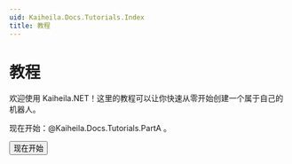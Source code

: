 ```yaml
---
uid: Kaiheila.Docs.Tutorials.Index
title: 教程
---
```


# 教程

欢迎使用 Kaiheila.NET！这里的教程可以让你快速从零开始创建一个属于自己的机器人。

现在开始：@Kaiheila.Docs.Tutorials.PartA 。

<button onclick="window.location.href='./part-a.html'" class="selector-button">现在开始</button>
